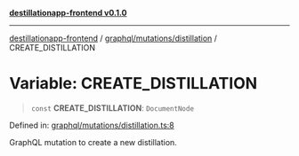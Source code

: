 [**destillationapp-frontend v0.1.0**](../../../../README.md)

***

[destillationapp-frontend](../../../../modules.md) / [graphql/mutations/distillation](../README.md) / CREATE\_DISTILLATION

# Variable: CREATE\_DISTILLATION

> `const` **CREATE\_DISTILLATION**: `DocumentNode`

Defined in: [graphql/mutations/distillation.ts:8](https://github.com/DestillApp/main/blob/be94b1d93681946bd573e84cd8381ba32cee62b9/frontend/src/graphql/mutations/distillation.ts#L8)

GraphQL mutation to create a new distillation.
